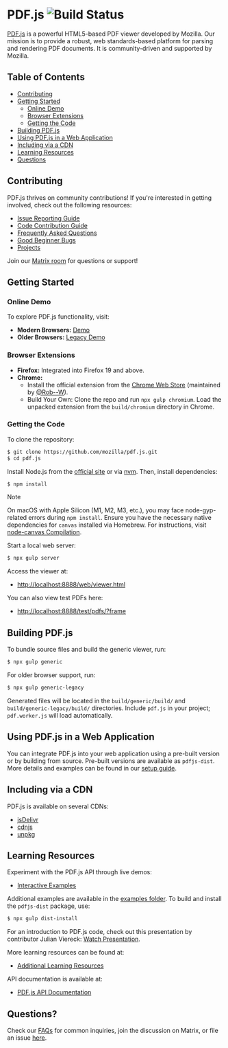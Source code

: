 # PDF.js ![Build Status](https://github.com/mozilla/pdf.js/workflows/CI/badge.svg?branch=master)

[PDF.js](https://mozilla.github.io/pdf.js/) is a powerful HTML5-based PDF viewer developed by Mozilla. Our mission is to provide a robust, web standards-based platform for parsing and rendering PDF documents. It is community-driven and supported by Mozilla.

## Table of Contents
- [Contributing](#contributing)
- [Getting Started](#getting-started)
  - [Online Demo](#online-demo)
  - [Browser Extensions](#browser-extensions)
  - [Getting the Code](#getting-the-code)
- [Building PDF.js](#building-pdfjs)
- [Using PDF.js in a Web Application](#using-pdfjs-in-a-web-application)
- [Including via a CDN](#including-via-a-cdn)
- [Learning Resources](#learning-resources)
- [Questions](#questions)

## Contributing

PDF.js thrives on community contributions! If you're interested in getting involved, check out the following resources:

- [Issue Reporting Guide](https://github.com/mozilla/pdf.js/blob/master/.github/CONTRIBUTING.md)
- [Code Contribution Guide](https://github.com/mozilla/pdf.js/wiki/Contributing)
- [Frequently Asked Questions](https://github.com/mozilla/pdf.js/wiki/Frequently-Asked-Questions)
- [Good Beginner Bugs](https://github.com/mozilla/pdf.js/issues?direction=desc&labels=good-beginner-bug&page=1&sort=created&state=open)
- [Projects](https://github.com/mozilla/pdf.js/projects)

Join our [Matrix room](https://chat.mozilla.org/#/room/#pdfjs:mozilla.org) for questions or support!

## Getting Started

### Online Demo

To explore PDF.js functionality, visit:

- **Modern Browsers:** [Demo](https://mozilla.github.io/pdf.js/web/viewer.html)
- **Older Browsers:** [Legacy Demo](https://mozilla.github.io/pdf.js/legacy/web/viewer.html)

### Browser Extensions

- **Firefox:** Integrated into Firefox 19 and above.
- **Chrome:**
  - Install the official extension from the [Chrome Web Store](https://chrome.google.com/webstore/detail/pdf-viewer/oemmndcbldboiebfnladdacbdfmadadm) (maintained by [@Rob--W](https://github.com/Rob--W)).
  - Build Your Own: Clone the repo and run `npx gulp chromium`. Load the unpacked extension from the `build/chromium` directory in Chrome.

### Getting the Code

To clone the repository:

```bash
$ git clone https://github.com/mozilla/pdf.js.git
$ cd pdf.js
```

Install Node.js from the [official site](https://nodejs.org) or via [nvm](https://github.com/creationix/nvm). Then, install dependencies:

```bash
$ npm install
```

> [!NOTE]
> On macOS with Apple Silicon (M1, M2, M3, etc.), you may face node-gyp-related errors during `npm install`. Ensure you have the necessary native dependencies for `canvas` installed via Homebrew. For instructions, visit [node-canvas Compilation](https://github.com/Automattic/node-canvas#compiling).

Start a local web server:

```bash
$ npx gulp server
```

Access the viewer at:

- [http://localhost:8888/web/viewer.html](http://localhost:8888/web/viewer.html)

You can also view test PDFs here:

- [http://localhost:8888/test/pdfs/?frame](http://localhost:8888/test/pdfs/?frame)

## Building PDF.js

To bundle source files and build the generic viewer, run:

```bash
$ npx gulp generic
```

For older browser support, run:

```bash
$ npx gulp generic-legacy
```

Generated files will be located in the `build/generic/build/` and `build/generic-legacy/build/` directories. Include `pdf.js` in your project; `pdf.worker.js` will load automatically.

## Using PDF.js in a Web Application

You can integrate PDF.js into your web application using a pre-built version or by building from source. Pre-built versions are available as `pdfjs-dist`. More details and examples can be found in our [setup guide](https://github.com/mozilla/pdf.js/wiki/Setup-pdf.js-in-a-website).

## Including via a CDN

PDF.js is available on several CDNs:

- [jsDelivr](https://www.jsdelivr.com/package/npm/pdfjs-dist)
- [cdnjs](https://cdnjs.com/libraries/pdf.js)
- [unpkg](https://unpkg.com/pdfjs-dist/)

## Learning Resources

Experiment with the PDF.js API through live demos:

- [Interactive Examples](https://mozilla.github.io/pdf.js/examples/index.html#interactive-examples)

Additional examples are available in the [examples folder](https://github.com/mozilla/pdf.js/tree/master/examples/). To build and install the `pdfjs-dist` package, use:

```bash
$ npx gulp dist-install
```

For an introduction to PDF.js code, check out this presentation by contributor Julian Viereck: [Watch Presentation](https://www.youtube.com/watch?v=Iv15UY-4Fg8).

More learning resources can be found at:

- [Additional Learning Resources](https://github.com/mozilla/pdf.js/wiki/Additional-Learning-Resources)

API documentation is available at:

- [PDF.js API Documentation](https://mozilla.github.io/pdf.js/api/)

## Questions?

Check our [FAQs](https://github.com/mozilla/pdf.js/wiki/Frequently-Asked-Questions) for common inquiries, join the discussion on Matrix, or file an issue [here](https://github.com/mozilla/pdf.js/issues/new/choose).
